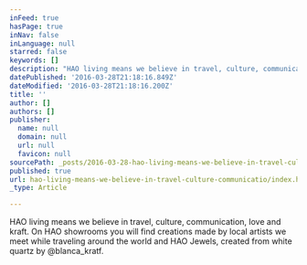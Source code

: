 ```yaml
---
inFeed: true
hasPage: true
inNav: false
inLanguage: null
starred: false
keywords: []
description: "HAO living means we believe in travel, culture, communication, love and kraft. \n\nOn HAO showrooms you will find creations made by local artists we meet while traveling around the world and HAO Jewels, created from white quartz by @blanca_kratf."
datePublished: '2016-03-28T21:18:16.849Z'
dateModified: '2016-03-28T21:18:16.200Z'
title: ''
author: []
authors: []
publisher:
  name: null
  domain: null
  url: null
  favicon: null
sourcePath: _posts/2016-03-28-hao-living-means-we-believe-in-travel-culture-communicatio.md
published: true
url: hao-living-means-we-believe-in-travel-culture-communicatio/index.html
_type: Article

---
```

HAO living means we believe in travel, culture, communication, love and kraft. 
On HAO showrooms you will find creations made by local artists we meet while traveling around the world and HAO Jewels, created from white quartz by @blanca\_kratf.